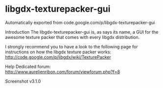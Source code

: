 # libgdx-texturepacker-gui
Automatically exported from code.google.com/p/libgdx-texturepacker-gui

Introduction
The libgdx-texturepacker-gui is, as says its name, a GUI for the awesome texture packer that comes with every libgdx distribution.

I strongly recommend you to have a look to the following page for instructions on how the libgdx texture packer works: http://code.google.com/p/libgdx/wiki/TexturePacker

Help
Dedicated forum: http://www.aurelienribon.com/forum/viewforum.php?f=8

Screenshot
v3.1.0 
